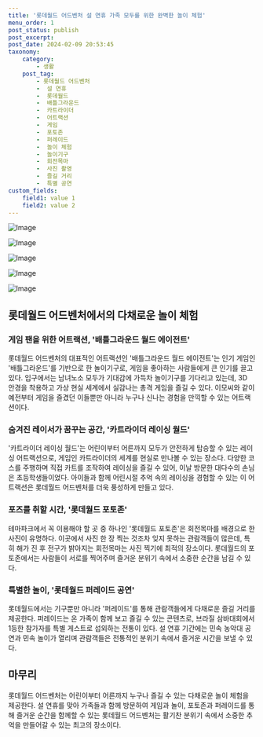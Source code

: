 ```yaml
---
title: '롯데월드 어드벤처 설 연휴 가족 모두를 위한 완벽한 놀이 체험'
menu_order: 1
post_status: publish
post_excerpt: 
post_date: 2024-02-09 20:53:45
taxonomy:
    category:
        - 생활
    post_tag:
        - 롯데월드 어드벤처
        -  설 연휴
        -  롯데월드
        -  배틀그라운드
        -  카트라이더
        -  어트랙션
        -  게임
        -  포토존
        -  퍼레이드
        -  놀이 체험
        -  놀이기구
        -  회전목마
        -  사진 촬영
        -  즐길 거리
        -  특별 공연
custom_fields:
    field1: value 1
    field2: value 2
---
```


![Image](https://imgnews.pstatic.net/image/417/2024/02/09/0000980766_001_20240209051201503.jpg?type=w647)

![Image](https://imgnews.pstatic.net/image/417/2024/02/09/0000980766_002_20240209051201574.jpg?type=w647)

![Image](https://imgnews.pstatic.net/image/417/2024/02/09/0000980766_003_20240209051201620.jpg?type=w647)

![Image](https://imgnews.pstatic.net/image/417/2024/02/09/0000980766_004_20240209051201670.jpg?type=w647)

![Image](https://imgnews.pstatic.net/image/417/2024/02/09/0000980766_005_20240209051201716.jpg?type=w647)

## 롯데월드 어드벤처에서의 다채로운 놀이 체험
### 게임 팬을 위한 어트랙션, '배틀그라운드 월드 에이전트'
롯데월드 어드벤처의 대표적인 어트랙션인 '배틀그라운드 월드 에이전트'는 인기 게임인 '배틀그라운드'를 기반으로 한 놀이기구로, 게임을 좋아하는 사람들에게 큰 인기를 끌고 있다. 입구에서는 남녀노소 모두가 기대감에 가득차 놀이기구를 기다리고 있는데, 3D 안경을 착용하고 가상 현실 세계에서 실감나는 총격 게임을 즐길 수 있다. 이모씨와 같이 예전부터 게임을 즐겼던 이들뿐만 아니라 누구나 신나는 경험을 만끽할 수 있는 어트랙션이다.
### 숨겨진 레이서가 꿈꾸는 공간, '카트라이더 레이싱 월드'
'카트라이더 레이싱 월드'는 어린이부터 어른까지 모두가 안전하게 탑승할 수 있는 레이싱 어트랙션으로, 게임인 카트라이더의 세계를 현실로 만나볼 수 있는 장소다. 다양한 코스를 주행하며 직접 카트를 조작하여 레이싱을 즐길 수 있어, 이날 방문한 대다수의 손님은 초등학생들이었다. 아이들과 함께 어린시절 추억 속의 레이싱을 경험할 수 있는 이 어트랙션은 롯데월드 어드벤처를 더욱 풍성하게 만들고 있다.
### 포즈를 취할 시간, '롯데월드 포토존'
테마파크에서 꼭 이용해야 할 곳 중 하나인 '롯데월드 포토존'은 회전목마를 배경으로 한 사진이 유명하다. 이곳에서 사진 한 장 찍는 것조차 잊지 못하는 관람객들이 많은데, 특히 해가 진 후 전구가 밝아지는 회전목마는 사진 찍기에 최적의 장소이다. 롯데월드의 포토존에서는 사람들이 서로를 찍어주며 즐거운 분위기 속에서 소중한 순간을 남길 수 있다.
### 특별한 놀이, '롯데월드 퍼레이드 공연'
롯데월드에서는 기구뿐만 아니라 '퍼레이드'를 통해 관람객들에게 다채로운 즐길 거리를 제공한다. 퍼레이드는 온 가족이 함께 보고 즐길 수 있는 콘텐츠로, 브라질 삼바대회에서 1등한 참가자를 특별 게스트로 섭외하는 전통이 있다. 설 연휴 기간에는 민속 농악대 공연과 민속 놀이가 열리며 관람객들은 전통적인 분위기 속에서 즐거운 시간을 보낼 수 있다.
## 마무리
롯데월드 어드벤처는 어린이부터 어른까지 누구나 즐길 수 있는 다채로운 놀이 체험을 제공한다. 설 연휴를 맞아 가족들과 함께 방문하여 게임과 놀이, 포토존과 퍼레이드를 통해 즐거운 순간을 함께할 수 있는 롯데월드 어드벤처는 활기찬 분위기 속에서 소중한 추억을 만들어갈 수 있는 최고의 장소이다.

